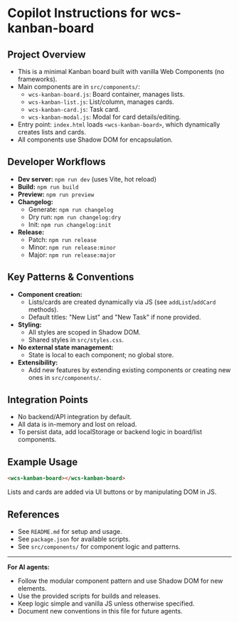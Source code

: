 # Copilot Instructions for wcs-kanban-board

## Project Overview
- This is a minimal Kanban board built with vanilla Web Components (no frameworks).
- Main components are in `src/components/`:
  - `wcs-kanban-board.js`: Board container, manages lists.
  - `wcs-kanban-list.js`: List/column, manages cards.
  - `wcs-kanban-card.js`: Task card.
  - `wcs-kanban-modal.js`: Modal for card details/editing.
- Entry point: `index.html` loads `<wcs-kanban-board>`, which dynamically creates lists and cards.
- All components use Shadow DOM for encapsulation.

## Developer Workflows
- **Dev server:** `npm run dev` (uses Vite, hot reload)
- **Build:** `npm run build`
- **Preview:** `npm run preview`
- **Changelog:**
  - Generate: `npm run changelog`
  - Dry run: `npm run changelog:dry`
  - Init: `npm run changelog:init`
- **Release:**
  - Patch: `npm run release`
  - Minor: `npm run release:minor`
  - Major: `npm run release:major`

## Key Patterns & Conventions
- **Component creation:**
  - Lists/cards are created dynamically via JS (see `addList`/`addCard` methods).
  - Default titles: "New List" and "New Task" if none provided.
- **Styling:**
  - All styles are scoped in Shadow DOM.
  - Shared styles in `src/styles.css`.
- **No external state management:**
  - State is local to each component; no global store.
- **Extensibility:**
  - Add new features by extending existing components or creating new ones in `src/components/`.

## Integration Points
- No backend/API integration by default.
- All data is in-memory and lost on reload.
- To persist data, add localStorage or backend logic in board/list components.

## Example Usage
```html
<wcs-kanban-board></wcs-kanban-board>
```
Lists and cards are added via UI buttons or by manipulating DOM in JS.

## References
- See `README.md` for setup and usage.
- See `package.json` for available scripts.
- See `src/components/` for component logic and patterns.

---
**For AI agents:**
- Follow the modular component pattern and use Shadow DOM for new elements.
- Use the provided scripts for builds and releases.
- Keep logic simple and vanilla JS unless otherwise specified.
- Document new conventions in this file for future agents.
